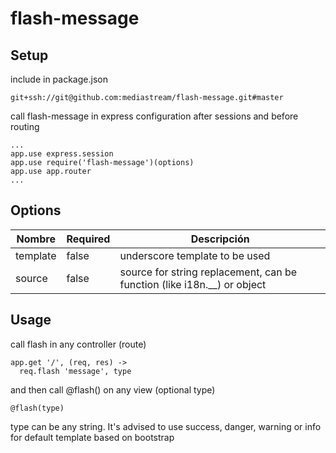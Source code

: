 flash-message
=============

## Setup ##

include in package.json
```
git+ssh://git@github.com:mediastream/flash-message.git#master
```

call flash-message in express configuration after sessions and before routing
```
...
app.use express.session
app.use require('flash-message')(options)
app.use app.router
...
```

## Options ##

| Nombre        | Required | Descripción                                                             |
| ------------- | -------- | ----------------------------------------------------------------------- |
| template      | false    | underscore template to be used                                          |
| source        | false    | source for string replacement, can be function (like i18n.__) or object |

## Usage ##

call flash in any controller (route)
```
app.get '/', (req, res) ->
  req.flash 'message', type
```
and then call @flash() on any view (optional type)
```
@flash(type)
```

type can be any string. It's advised to use success, danger, warning or info for default template based on bootstrap